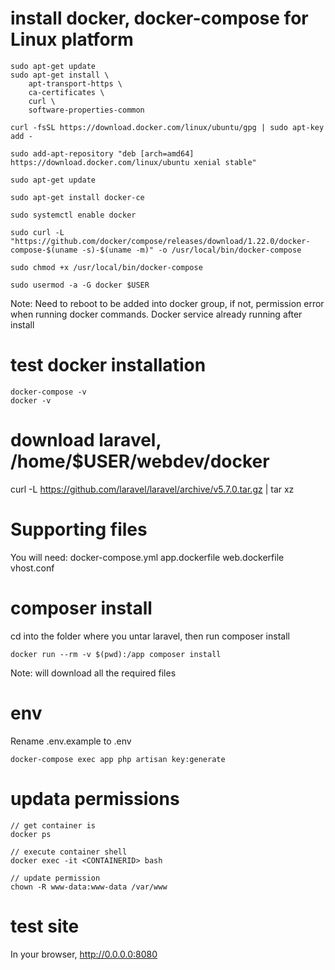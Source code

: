 # install docker, docker-compose for Linux platform
```
sudo apt-get update
sudo apt-get install \
    apt-transport-https \
    ca-certificates \
    curl \
    software-properties-common

curl -fsSL https://download.docker.com/linux/ubuntu/gpg | sudo apt-key add -

sudo add-apt-repository "deb [arch=amd64] https://download.docker.com/linux/ubuntu xenial stable"

sudo apt-get update

sudo apt-get install docker-ce

sudo systemctl enable docker 

sudo curl -L "https://github.com/docker/compose/releases/download/1.22.0/docker-compose-$(uname -s)-$(uname -m)" -o /usr/local/bin/docker-compose

sudo chmod +x /usr/local/bin/docker-compose

sudo usermod -a -G docker $USER 
```
Note: 
Need to reboot to be added into docker group, if not, permission error when running docker commands.
Docker service already running after install

# test docker installation
```
docker-compose -v
docker -v
```


# download laravel, /home/$USER/webdev/docker
curl -L https://github.com/laravel/laravel/archive/v5.7.0.tar.gz | tar xz

# Supporting files
You will need:
docker-compose.yml
app.dockerfile
web.dockerfile
vhost.conf

# composer install 
cd into the folder where you untar laravel, then run composer install
```
docker run --rm -v $(pwd):/app composer install
```
Note: will download all the required files

# env
Rename .env.example to .env
```
docker-compose exec app php artisan key:generate
```

# updata permissions
```
// get container is
docker ps

// execute container shell
docker exec -it <CONTAINERID> bash

// update permission
chown -R www-data:www-data /var/www
```

# test site
In your browser, http://0.0.0.0:8080



